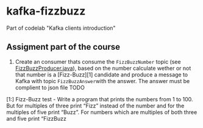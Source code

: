 # kafka-fizzbuzz

Part of codelab  "Kafka clients introduction" 

## Assigment part of the course

1. Create an consumer thats consume the ```FizzBuzzNumber``` topic (see [FizzBuzzProducer.java](./src/main/java/no/nav/kafka/FizzBuzzProducer.java)), based on the number calculate wether or not that number is a [Fizz-Buzz][1] candidate and produce a message to Kafka with topic ```FizzBuzzAnswer```with the answer. The answer must be complient to json file TODO  

[1:] Fizz-Buzz test - Write a program that prints the numbers from 1 to 100. But for multiples of three print “Fizz” instead of the number and for the multiples of five print “Buzz”. For numbers which are multiples of both three and five print “FizzBuzz
